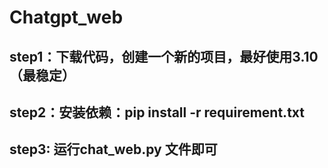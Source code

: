 # Chatgpt_web
## step1：下载代码，创建一个新的项目，最好使用3.10（最稳定）
## step2：安装依赖：pip install -r requirement.txt
## step3: 运行chat_web.py 文件即可



